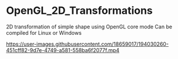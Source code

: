 # OpenGL_2D_Transformations
2D transformation of simple shape using OpenGL core mode
Can be compiled for Linux or Windows



https://user-images.githubusercontent.com/18659017/194030260-451cff82-9d7e-4749-a581-558ba6f2077f.mp4

